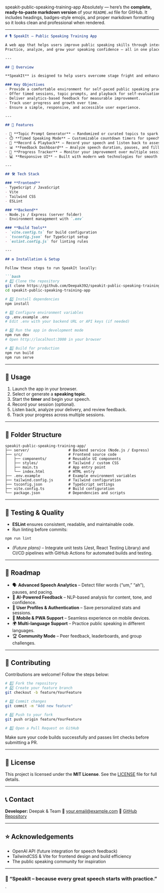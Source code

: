 speakit-public-speaking-training-app
Absolutely — here’s the **complete, ready-to-paste markdown version** of your `README.md` file for GitHub.
It includes headings, badges-style emojis, and proper markdown formatting so it looks clean and professional when rendered.

---

````markdown
# 🎙️ SpeakIt – Public Speaking Training App  

A web app that helps users improve public speaking skills through interactive practice sessions, AI-driven feedback, and progress tracking.  
Practice, analyze, and grow your speaking confidence — all in one place.

---

## 🎯 Overview  

**SpeakIt** is designed to help users overcome stage fright and enhance their communication skills through structured, interactive, and data-driven speech practice.  

### Key Objectives  
- Provide a comfortable environment for self-paced public speaking practice.  
- Offer timed sessions, topic prompts, and playback for self-evaluation.  
- Deliver analytics-based feedback for measurable improvement.  
- Track user progress and growth over time.  
- Ensure a simple, responsive, and accessible user experience.

---

## 🧩 Features  

- 🎤 **Topic Prompt Generator** – Randomized or curated topics to spark impromptu speaking sessions.  
- ⏱️ **Timed Speaking Mode** – Customizable countdown timers for speech practice.  
- 🔴 **Record & Playback** – Record your speech and listen back to assess tone, pace, and delivery.  
- 📊 **Feedback Dashboard** – Analyze speech duration, pauses, and filler words (future updates).  
- 🧠 **Progress Tracker** – Monitor your improvement over multiple sessions.  
- 💻 **Responsive UI** – Built with modern web technologies for smooth performance.  

---

## 🛠️ Tech Stack  

### **Frontend**
- TypeScript / JavaScript  
- Vite  
- Tailwind CSS  
- ESLint  

### **Backend**
- Node.js / Express (server folder)  
- Environment management with `.env`

### **Build Tools**
- `vite.config.ts` for build configuration  
- `tsconfig.json` for TypeScript setup  
- `eslint.config.js` for linting rules  

---

## ⚙️ Installation & Setup  

Follow these steps to run SpeakIt locally:  

```bash
# 1️⃣ Clone the repository
git clone https://github.com/Deepak392/speakit-public-speaking-training-app.git
cd speakit-public-speaking-training-app

# 2️⃣ Install dependencies
npm install

# 3️⃣ Configure environment variables
cp .env.example .env
# Edit .env with your backend URL or API keys (if needed)

# 4️⃣ Run the app in development mode
npm run dev
# Open http://localhost:3000 in your browser

# 5️⃣ Build for production
npm run build
npm run serve
````

---

## 🚀 Usage

1. Launch the app in your browser.
2. Select or generate a **speaking topic**.
3. Start the **timer** and begin your speech.
4. Record your session (optional).
5. Listen back, analyze your delivery, and review feedback.
6. Track your progress across multiple sessions.

---

## 📁 Folder Structure

```plaintext
speakit-public-speaking-training-app/
├── server/                  # Backend service (Node.js / Express)
├── src/                     # Frontend source code
│   ├── components/          # Reusable UI components
│   ├── styles/              # Tailwind / custom CSS
│   ├── main.ts              # App entry point
│   └── index.html           # HTML entry
├── .env.example             # Example environment variables
├── tailwind.config.js       # Tailwind configuration
├── tsconfig.json            # TypeScript settings
├── vite.config.ts           # Build configuration
└── package.json             # Dependencies and scripts
```

---

## 🧪 Testing & Quality

* **ESLint** ensures consistent, readable, and maintainable code.
* Run linting before commits:

```bash
npm run lint
```

* *(Future plans)* – Integrate unit tests (Jest, React Testing Library) and CI/CD pipelines with GitHub Actions for automated builds and testing.

---

## 🔭 Roadmap

* 🗣️ **Advanced Speech Analytics** – Detect filler words (“um,” “ah”), pauses, and pacing.
* 🤖 **AI-Powered Feedback** – NLP-based analysis for content, tone, and confidence.
* 🔐 **User Profiles & Authentication** – Save personalized stats and sessions.
* 📱 **Mobile & PWA Support** – Seamless experience on mobile devices.
* 🌍 **Multi-language Support** – Practice public speaking in different languages.
* 🏆 **Community Mode** – Peer feedback, leaderboards, and group challenges.

---

## 🤝 Contributing

Contributions are welcome! Follow the steps below:

```bash
# 1️⃣ Fork the repository
# 2️⃣ Create your feature branch
git checkout -b feature/YourFeature

# 3️⃣ Commit changes
git commit -m "Add new feature"

# 4️⃣ Push to your fork
git push origin feature/YourFeature

# 5️⃣ Open a Pull Request on GitHub
```

Make sure your code builds successfully and passes lint checks before submitting a PR.

---

## 📄 License

This project is licensed under the **MIT License**.
See the [LICENSE](./LICENSE) file for full details.

---

## 📞 Contact

**Developer:** Deepak & Team
📧 [your.email@example.com](mailto:your.email@example.com)
🔗 [GitHub Repository](https://github.com/Deepak392/speakit-public-speaking-training-app)

---

## ⭐ Acknowledgements

* OpenAI API (future integration for speech feedback)
* TailwindCSS & Vite for frontend design and build efficiency
* The public speaking community for inspiration

---

### 💬 “SpeakIt – because every great speech starts with practice.”
`
